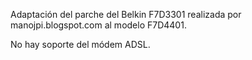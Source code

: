 Adaptación del parche del Belkin F7D3301 realizada por manojpi.blogspot.com al modelo F7D4401.

No hay soporte del módem ADSL.
